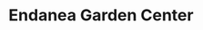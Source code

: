 ---
title: "Endanea Garden Center"
url: /hondarribia/endanea-garden-center/
shop: centro de jardinería
---